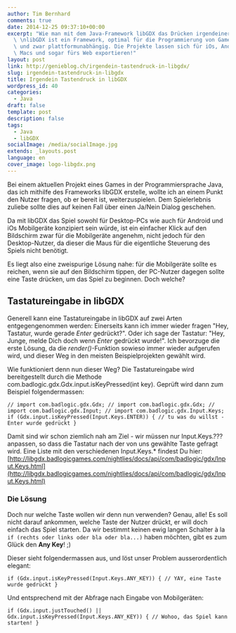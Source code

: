 ```yaml
---
author: Tim Bernhard
comments: true
date: 2014-12-25 09:37:10+00:00
excerpt: "Wie man mit dem Java-Framework libGDX das Drücken irgendeiner Taste abfängt.\
  \ \nlibGDX ist ein Framework, optimal für die Programmierung von Games und Spielen,\
  \ und zwar plattformunabhängig. Die Projekte lassen sich für iOs, Android, PCs und\
  \ Macs und sogar fürs Web exportieren!"
layout: post
link: http://genieblog.ch/irgendein-tastendruck-in-libgdx/
slug: irgendein-tastendruck-in-libgdx
title: Irgendein Tastendruck in libGDX
wordpress_id: 40
categories:
  - Java
draft: false
template: post
description: false
tags: 
  - Java
  - libGDX
socialImage: /media/socialImage.jpg
extends: _layouts.post
language: en
cover_image: logo-libgdx.png
---
```


Bei einem aktuellen Projekt eines Games in der Programmiersprache Java, das ich mithilfe des Frameworks libGDX erstelle, wollte ich an einem Punkt den Nutzer fragen, ob er bereit ist, weiterzuspielen. Dem Spielerlebnis zuliebe sollte dies auf keinen Fall über einen Ja/Nein Dialog geschehen.





Da mit libGDX das Spiel sowohl für Desktop-PCs wie auch für Android und iOs Mobilgeräte konzipiert sein würde, ist ein einfacher Klick auf den Bildschirm zwar für die Mobilgeräte angenehm, nicht jedoch für den Desktop-Nutzer, da dieser die Maus für die eigentliche Steuerung des Spiels nicht benötigt.





Es liegt also eine zweispurige Lösung nahe: für die Mobilgeräte sollte es reichen, wenn sie auf den Bildschirm tippen, der PC-Nutzer dagegen sollte eine Taste drücken, um das Spiel zu beginnen. Doch welche?





## Tastatureingabe in libGDX




Generell kann eine Tastatureingabe in libGDX  auf zwei Arten entgegengenommen werden: Einerseits kann ich immer wieder fragen "Hey, Tastatur, wurde gerade _Enter_ gedrückt?". Oder ich sage der Tastatur: "Hey, Junge, melde Dich doch wenn _Enter_ gedrückt wurde!". Ich bevorzuge die erste Lösung, da die _render()_-Funktion sowieso immer wieder aufgerufen wird, und dieser Weg in den meisten Beispielprojekten gewählt wird.




Wie funktioniert denn nun dieser Weg? Die Tastatureingabe wird bereitgestellt durch die Methode com.badlogic.gdx.Gdx.input.isKeyPressed(int key). Geprüft wird dann zum Beispiel folgendermassen:


`// import com.badlogic.gdx.Gdx;
// import com.badlogic.gdx.Gdx;
// import com.badlogic.gdx.Input;
// import com.badlogic.gdx.Input.Keys;
if (Gdx.input.isKeyPressed(Input.Keys.ENTER)) {
			// tu was du willst - Enter wurde gedrückt
		}`


Damit sind wir schon ziemlich nah am Ziel - wir müssen nur Input.Keys.??? anpassen, so dass die Tastatur nach der von uns gewählte Taste gefragt wird. Eine Liste mit den verschiedenen Input.Keys.* findest Du hier: [http://libgdx.badlogicgames.com/nightlies/docs/api/com/badlogic/gdx/Input.Keys.html](http://libgdx.badlogicgames.com/nightlies/docs/api/com/badlogic/gdx/Input.Keys.html)




### Die Lösung





Doch nur welche Taste wollen wir denn nun verwenden? Genau, alle! Es soll nicht darauf ankommen, welche Taste der Nutzer drückt, er will doch einfach das Spiel starten. Da wir bestimmt keinen ewig langen Schalter à la `if (rechts oder links oder bla oder bla...)` haben möchten, gibt es zum Glück den **Any Key**! ;)




Dieser sieht folgendermassen aus, und löst unser Problem ausserordentlich elegant:


`if (Gdx.input.isKeyPressed(Input.Keys.ANY_KEY)) {
			// YAY, eine Taste wurde gedrückt
		}`



Und entsprechend mit der Abfrage nach Eingabe von Mobilgeräten:



`if (Gdx.input.justTouched() || Gdx.input.isKeyPressed(Input.Keys.ANY_KEY)) {
			// Wohoo, das Spiel kann starten!
		}`
